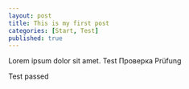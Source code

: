 ```yaml
---
layout: post
title: This is my first post
categories: [Start, Test]
published: true
---
```


Lorem ipsum dolor sit amet.
Test
Проверка
Prüfung

Test passed
